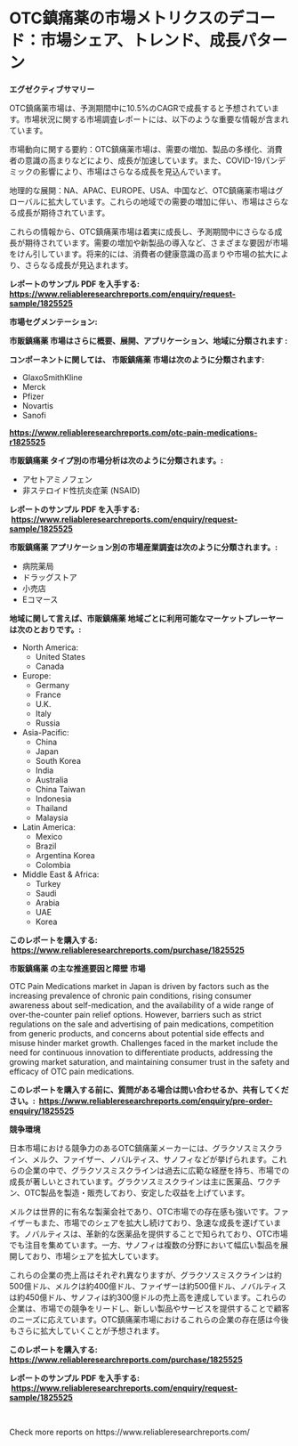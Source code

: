 <p><h1>OTC鎮痛薬の市場メトリクスのデコード：市場シェア、トレンド、成長パターン</h1></p><p><strong>エグゼクティブサマリー</strong></p>
<p><p>OTC鎮痛薬市場は、予測期間中に10.5%のCAGRで成長すると予想されています。市場状況に関する市場調査レポートには、以下のような重要な情報が含まれています。</p><p>市場動向に関する要約：OTC鎮痛薬市場は、需要の増加、製品の多様化、消費者の意識の高まりなどにより、成長が加速しています。また、COVID-19パンデミックの影響により、市場はさらなる成長を見込んでいます。</p><p>地理的な展開：NA、APAC、EUROPE、USA、中国など、OTC鎮痛薬市場はグローバルに拡大しています。これらの地域での需要の増加に伴い、市場はさらなる成長が期待されています。</p><p>これらの情報から、OTC鎮痛薬市場は着実に成長し、予測期間中にさらなる成長が期待されています。需要の増加や新製品の導入など、さまざまな要因が市場をけん引しています。将来的には、消費者の健康意識の高まりや市場の拡大により、さらなる成長が見込まれます。</p></p>
<p><strong>レポートのサンプル PDF を入手する: <a href="https://www.reliableresearchreports.com/enquiry/request-sample/1825525">https://www.reliableresearchreports.com/enquiry/request-sample/1825525</a></strong></p>
<p><strong>市場セグメンテーション:</strong></p>
<p><strong> 市販鎮痛薬 市場はさらに概要、展開、アプリケーション、地域に分類されます :</strong></p>
<p><strong>コンポーネントに関しては、 市販鎮痛薬 市場は次のように分類されます: &nbsp;</strong></p>
<p><ul><li>GlaxoSmithKline</li><li>Merck</li><li>Pfizer</li><li>Novartis</li><li>Sanofi</li></ul></p>
<p><strong><a href="https://www.reliableresearchreports.com/otc-pain-medications-r1825525">https://www.reliableresearchreports.com/otc-pain-medications-r1825525</a></strong></p>
<p><strong> 市販鎮痛薬 タイプ別の市場分析は次のように分類されます。:</strong></p>
<p><ul><li>アセトアミノフェン</li><li>非ステロイド性抗炎症薬 (NSAID)</li></ul></p>
<p><strong>レポートのサンプル PDF を入手する: &nbsp;<a href="https://www.reliableresearchreports.com/enquiry/request-sample/1825525">https://www.reliableresearchreports.com/enquiry/request-sample/1825525</a></strong></p>
<p><strong> 市販鎮痛薬 アプリケーション別の市場産業調査は次のように分類されます。:</strong></p>
<p><ul><li>病院薬局</li><li>ドラッグストア</li><li>小売店</li><li>Eコマース</li></ul></p>
<p><strong>地域に関して言えば、市販鎮痛薬 地域ごとに利用可能なマーケットプレーヤーは次のとおりです。:</strong></p>
<p><ul>
    <li>
        North America:
        <ul>
            <li>United States</li>
            <li>Canada</li>
        </ul>
    </li>
    <li>
        Europe:
        <ul>
            <li>Germany</li>
            <li>France</li>
            <li>U.K.</li>
            <li>Italy</li>
            <li>Russia</li>
        </ul>
    </li>
    <li>
        Asia-Pacific:
        <ul>
            <li>China</li>
            <li>Japan</li>
            <li>South Korea</li>
            <li>India</li>
            <li>Australia</li>
            <li>China Taiwan</li>
            <li>Indonesia</li>
            <li>Thailand</li>
            <li>Malaysia</li>
        </ul>
    </li>
    <li>
        Latin America:
        <ul>
            <li>Mexico</li>
            <li>Brazil</li>
            <li>Argentina Korea</li>
            <li>Colombia</li>
        </ul>
    </li>
    <li>
        Middle East & Africa:
        <ul>
            <li>Turkey</li>
            <li>Saudi</li>
            <li>Arabia</li>
            <li>UAE</li>
            <li>Korea</li>
        </ul>
    </li>
    </ul></p>
<p><strong>このレポートを購入する: &nbsp;<a href="https://www.reliableresearchreports.com/purchase/1825525">https://www.reliableresearchreports.com/purchase/1825525</a></strong></p>
<p><strong>市販鎮痛薬 の主な推進要因と障壁 市場</strong></p>
<p><p>OTC Pain Medications market in Japan is driven by factors such as the increasing prevalence of chronic pain conditions, rising consumer awareness about self-medication, and the availability of a wide range of over-the-counter pain relief options. However, barriers such as strict regulations on the sale and advertising of pain medications, competition from generic products, and concerns about potential side effects and misuse hinder market growth. Challenges faced in the market include the need for continuous innovation to differentiate products, addressing the growing market saturation, and maintaining consumer trust in the safety and efficacy of OTC pain medications.</p></p>
<p><strong>このレポートを購入する前に、質問がある場合は問い合わせるか、共有してください。:&nbsp; <a href="https://www.reliableresearchreports.com/enquiry/pre-order-enquiry/1825525">https://www.reliableresearchreports.com/enquiry/pre-order-enquiry/1825525</a></strong></p>
<p><strong>競争環境</strong></p>
<p><p>日本市場における競争力のあるOTC鎮痛薬メーカーには、グラクソスミスクライン、メルク、ファイザー、ノバルティス、サノフィなどが挙げられます。これらの企業の中で、グラクソスミスクラインは過去に広範な経歴を持ち、市場での成長が著しいとされています。グラクソスミスクラインは主に医薬品、ワクチン、OTC製品を製造・販売しており、安定した収益を上げています。</p><p>メルクは世界的に有名な製薬会社であり、OTC市場での存在感も強いです。ファイザーもまた、市場でのシェアを拡大し続けており、急速な成長を遂げています。ノバルティスは、革新的な医薬品を提供することで知られており、OTC市場でも注目を集めています。一方、サノフィは複数の分野において幅広い製品を展開しており、市場シェアを拡大しています。</p><p>これらの企業の売上高はそれぞれ異なりますが、グラクソスミスクラインは約500億ドル、メルクは約400億ドル、ファイザーは約500億ドル、ノバルティスは約450億ドル、サノフィは約300億ドルの売上高を達成しています。これらの企業は、市場での競争をリードし、新しい製品やサービスを提供することで顧客のニーズに応えています。OTC鎮痛薬市場におけるこれらの企業の存在感は今後もさらに拡大していくことが予想されます。</p></p>
<p><strong>このレポートを購入する: &nbsp; <a href="https://www.reliableresearchreports.com/purchase/1825525">https://www.reliableresearchreports.com/purchase/1825525</a></strong></p>
<p><strong>レポートのサンプル PDF を入手する: &nbsp;<a href="https://www.reliableresearchreports.com/enquiry/request-sample/1825525">https://www.reliableresearchreports.com/enquiry/request-sample/1825525</a></strong><strong></strong></p>
<p>&nbsp;</p>
<p>Check more reports on https://www.reliableresearchreports.com/</p>